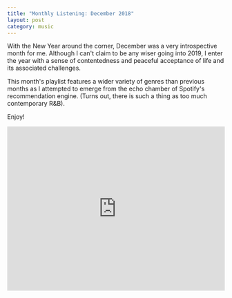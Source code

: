 ```yaml
---
title: "Monthly Listening: December 2018"
layout: post
category: music
---
```

With the New Year around the corner, December was a very introspective month for me. Although I can't claim to be any wiser going into 2019, I enter the year with a sense of contentedness and peaceful acceptance of life and its associated challenges.

This month's playlist features a wider variety of genres than previous months as I attempted to emerge from the echo chamber of Spotify's recommendation engine. (Turns out, there is such a thing as too much contemporary R&B).

Enjoy!

<iframe src="https://open.spotify.com/embed/user/soulprovidr/playlist/1ENsCZNP0tHqfLLUno26PZ" width="100%" height="380" frameborder="0" allowtransparency="true" allow="encrypted-media"></iframe>
